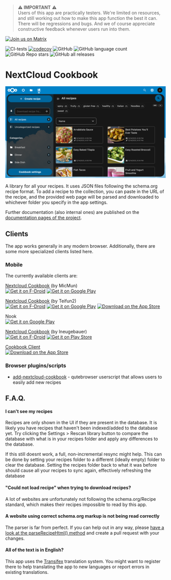 > ⚠️ **IMPORTANT** ⚠️  
>  Users of this app are practically testers. We're limited on resources, and still working out how to make this app function the best it can. There will be regressions and bugs. And we of course appreciate constructive feedback whenever users run into them.

<a href="https://matrix.to/#/#nextcloud-cookbook:matrix.org" >
    <img src="https://img.shields.io/matrix/nextcloud-cookbook:matrix.org?logo=matrix&label=Join%20the%20discussion&style=flat" alt="Join us on Matrix" >
</a>

![CI-tests](https://github.com/nextcloud/cookbook/workflows/CI-tests/badge.svg)
[![codecov](https://codecov.io/gh/nextcloud/cookbook/branch/master/graph/badge.svg?token=J1DI0KGEX3)](https://codecov.io/gh/nextcloud/cookbook)
![GitHub](https://img.shields.io/github/license/nextcloud/cookbook)
![GitHub language count](https://img.shields.io/github/languages/count/nextcloud/cookbook)
![GitHub Repo stars](https://img.shields.io/github/stars/nextcloud/cookbook?logo=github)
![GitHub all releases](https://img.shields.io/github/downloads/nextcloud/cookbook/total?logo=github)

# NextCloud Cookbook
<p align=center>
<img alt="A screenshot of how the app looks" src="./docs/assets/screenshot.png">
</p>
A library for all your recipes. It uses JSON files following the schema.org recipe format. To add a recipe to the collection, you can paste in the URL of the recipe, and the provided web page will be parsed and downloaded to whichever folder you specify in the app settings.

Further documentation (also internal ones) are published on the [documentation pages of the project](http://nextcloud.github.io/cookbook/).

## Clients

The app works generally in any modern browser. Additionally, there are some more specialized clients listed here.

### Mobile
The currently available clients are:

[Nextcloud Cookbook](https://micmun.de/nextcloud-cookbook-english/) (by MicMun)  
[<img src="https://fdroid.gitlab.io/artwork/badge/get-it-on.png" alt="Get it on F-Droid" height="80">](https://f-droid.org/en/packages/de.micmun.android.nextcloudcookbook/) [<img src="https://play.google.com/intl/en_us/badges/static/images/badges/en_badge_web_generic.png" alt="Get it on Google Play" height="80">](https://play.google.com/store/apps/details?id=de.micmun.android.nextcloudcookbook&hl=en_US&gl=US&pcampaignid=pcampaignidMKT-Other-global-all-co-prtnr-py-PartBadge-Mar2515-1/)

[Nextcloud Cookbook](https://github.com/Teifun2/nextcloud-cookbook-flutter) (by Teifun2)  
[<img src="https://fdroid.gitlab.io/artwork/badge/get-it-on.png" alt="Get it on F-Droid" height="80">](https://f-droid.org/en/packages/com.nextcloud_cookbook_flutter/) [<img src="https://play.google.com/intl/en_us/badges/static/images/badges/en_badge_web_generic.png" alt="Get it on Google Play" height="80">](https://play.google.com/store/apps/details?id=com.nextcloud_cookbook_flutter&hl=en_US&gl=US) [<img src="https://tools.applemediaservices.com/api/badges/download-on-the-app-store/black/en-us" alt="Download on the App Store" height="80" width="160">](https://apps.apple.com/us/app/nextcloud-cookbook/id1619926634?itsct=apps_box_badge&amp;itscg=30200)

Nook  
[<img src="https://play.google.com/intl/en_us/badges/static/images/badges/en_badge_web_generic.png" alt="Get it on Google Play" height="80">](https://play.google.com/store/apps/details?id=org.capacitor.cookbook.app)

[Nextcloud Cookbook](https://lneugebauer.github.io/nextcloud-cookbook/) (by lneugebauer)  
[<img src="https://fdroid.gitlab.io/artwork/badge/get-it-on.png" alt="Get it on F-Droid" height="80">](https://f-droid.org/packages/de.lukasneugebauer.nextcloudcookbook/) [<img src="https://play.google.com/intl/en_us/badges/images/generic/en_badge_web_generic.png" alt="Get it on Play Store" height="80">](https://play.google.com/store/apps/details?id=de.lukasneugebauer.nextcloudcookbook)

[Cookbook Client](https://github.com/VincentMeilinger/Nextcloud-Cookbook-iOS/)\
[<img src="https://tools.applemediaservices.com/api/badges/download-on-the-app-store/black/en-us" alt="Download on the App Store" height="80" width="160">](https://apps.apple.com/de/app/cookbook-client/id6467141985)

### Browser plugins/scripts

- [add-nextcloud-cookbook](https://github.com/qutebrowser/qutebrowser/blob/master/misc/userscripts/add-nextcloud-cookbook) - qutebrowser userscript that allows users to easily add new recipes

## F.A.Q.

#### I can't see my recipes
Recipes are only shown in the UI if they are present in the database. It is likely you have recipes that haven't been indexed/added to the database yet. Try clicking the Settings > Rescan library button to compare the database with what is in your recipes folder and apply any differences to the database. 

If this still doesnt work, a full, non-incremental resync might help. This can be done by setting your recipes folder to a different (ideally empty) folder to clear the database. Setting the recipes folder back to what it was before should cause all your recipes to sync again, effectively refreshing the database

#### "Could not load recipe" when trying to download recipes?
A lot of websites are unfortunately not following the schema.org/Recipe standard, which makes their recipes impossible to read by this app.

#### A website using correct schema.org markup is not being read correctly
The parser is far from perfect. If you can help out in any way, please [have a look at the parseRecipeHtml() method](https://github.com/nextcloud/nextcloud-cookbook/blob/master/lib/Service/RecipeService.php) and create a pull request with your changes.

#### All of the text is in English?
This app uses the [Transifex](https://app.transifex.com/nextcloud/nextcloud/cookbook/) translation system.
You might want to register there to help translating the app to new languages or report errors in existing translations.
